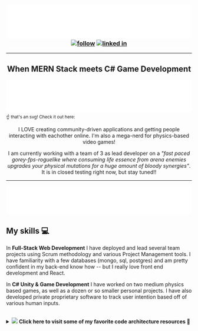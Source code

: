 <!-- 
    SVG's created by Sakiskid with help from https://www.css-tricks.com.

-->


<h3 float="left" align="center">
    <img src="./svg/intro.svg" width="500">
    <br>
    <a href="https://github.com/sakiskid"><img alt="follow" title="Follow on GitHub" src="https://img.shields.io/github/followers/Sakiskid?color=236ad3&labelColor=1155ba&style=for-the-badge&logo=github&label=Follow"/></a>
    <a href="https://www.linkedin.com/in/tyler-smith-atx/"> <img alt="linked in" title="Visit Linked In" src="https://img.shields.io/badge/-gray?style=for-the-badge&logo=linkedin&labelColor=gray&label=LinkedIn"></a>
</h3>

<hr>

<h2 align="center">
    When MERN Stack meets C# Game Development
</h2>

[![Tyler Smith's Portfolio](./svg/projects.svg)](https://sakiskid.github.io/tyler-smith-portfolio/)<br><small>☝ that's an svg! Check it out here: </small>

<p align="center">
    I LOVE creating <a src="https://off-your-chest.herokuapp.com/">community-driven applications</a> and getting people interacting with eachother online. I'm also a mega-nerd for physics-based video games! 
</p>

<p align="center">
    I am currently working with a team of 3 as lead developer on a <i>"fast paced gorey-fps-roguelike where consuming life essence from arena enemies upgrades your physical mutations for a huge amount of bloody synergies"</i>. It is in closed testing right now, but stay tuned!!
</p>

<hr>

<img src="./svg/learn.svg">

<!-- ABOUT MY SKILLS -->
<h2>My skills 💻</h2>
<p>
    In <b>Full-Stack Web Development</b> I have deployed and lead several team projects using Scrum methodology and various Project Management tools. I have familiarity with a few databases (mongo, sql, postgres) and am pretty confident in my back-end know how -- but I really love front end development and React.
</p>
<p>
    In <b>C# Unity & Game Development</b> I have worked on two medium physics based games, as well as a dozen or so smaller personal projects. I have also developed private proprietary software to track user intention based off of various human inputs.
</p>

<br>

<details><summary><img src="https://media.tenor.com/images/5b2a9f5413a03126746dd46e1372545c/tenor.gif" width="55"> <b>Click here to visit some of my favorite code architecture resources 🎁</b></summary>
    <br>
    <a href="https://refactoring.guru/">Refactoring.guru</a> - I use this all the time for patterns I need help understanding. Contains the GoF's patterns explained and examples of them for lots of languages, and contains common code smells to avoid.
    <br>
    <br>
    <a href="https://gameprogrammingpatterns.com/">Game Programming Patterns</a> - Rob Nystrom's FREE(😱) book about game programming patterns. Tweaks a lot of the GoF's patterns for game development.
</details>

<br>






<!-- Typing SVG by DenverCoder1 - https://github.com/DenverCoder1/readme-typing-svg -->
<!-- <p align="center">
  <a href="https://github.com/DenverCoder1/readme-typing-svg"><img src="https://readme-typing-svg.herokuapp.com/?lines=Full-stack%20web%20and%20app%20developer;Self-taught%20UI%2FUX%20Designer;10%2B%20years%20of%20coding%20experience;Always%20learning%20new%20things&center=true&width=380&height=45"></a>
</p> -->

<!-- Badges template - https://github.com/badges/shields -->
<!-- YouTube Stats - https://github.com/DenverCoder1/github-readme-youtube-stats -->
<!-- View counter - https://github.com/DenverCoder1/Simple-View-Counter -->


<!-- <img align="center" src="https://cr-ss-service.azurewebsites.net/api/ScreenShot?widget=summary&username=Sakiskid&show-avatar=false&branding=false&width=240&"> -->